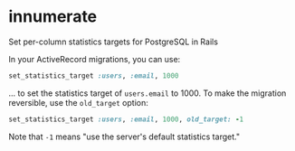# innumerate
Set per-column statistics targets for PostgreSQL in Rails

In your ActiveRecord migrations, you can use:
```ruby
set_statistics_target :users, :email, 1000
```
... to set the statistics target of `users.email` to 1000. To make the
migration reversible, use the `old_target` option:
```ruby
set_statistics_target :users, :email, 1000, old_target: -1
```
Note that `-1` means "use the server's default statistics target."
